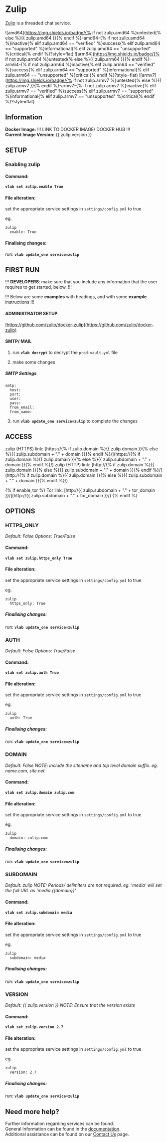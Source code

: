 # Zulip

[Zulip](https://github.com/zulip/zulip) is a threaded chat service.

![amd64](https://img.shields.io/badge/{% if not zulip.amd64 %}untested{% else %}{{ zulip.amd64 }}{% endif %}-amd64-{% if not zulip.amd64 %}inactive{% elif zulip.amd64 == "verified" %}success{% elif zulip.amd64 == "supported" %}informational{% elif zulip.amd64 == "unsupported" %}critical{% endif %}?style=flat)
![arm64](https://img.shields.io/badge/{% if not zulip.arm64 %}untested{% else %}{{ zulip.arm64 }}{% endif %}-arm64-{% if not zulip.arm64 %}inactive{% elif zulip.arm64 == "verified" %}success{% elif zulip.arm64 == "supported" %}informational{% elif zulip.arm64 == "unsupported" %}critical{% endif %}?style=flat)
![armv7](https://img.shields.io/badge/{% if not zulip.armv7 %}untested{% else %}{{ zulip.armv7 }}{% endif %}-armv7-{% if not zulip.armv7 %}inactive{% elif zulip.armv7 == "verified" %}success{% elif zulip.armv7 == "supported" %}informational{% elif zulip.armv7 == "unsupported" %}critical{% endif %}?style=flat)

## Information


**Docker Image:** !!! LINK TO DOCKER IMAGE/ DOCKER HUB !!!  
**Current Image Version:** {{ zulip.version }}

## SETUP

### Enabling zulip

#### Command:

**`vlab set zulip.enable True`**

#### File alteration:

set the appropriate service settings in `settings/config.yml` to true

eg.
```
zulip
  enable: True
```

#### Finalising changes:

run: **`vlab update_one service=zulip`**

## FIRST RUN

!!! **DEVELOPERS**: make sure that you include any information that the user requires to get started, below. !!!

!!! Below are some **examples** with headings, and with some **example** instructions !!!

#### ADMINISTRATOR SETUP

[https://github.com/zulip/docker-zulip](https://github.com/zulip/docker-zulip)

#### SMTP/ MAIL

1. run **`vlab decrypt`** to decrypt the `prod-vault.yml` file

2. make some changes


##### SMTP Settings
```
smtp:
  host:
  port:
  user:
  pass:
  from_email:
  from_name:
```

3. run **`vlab update_one service=zulip`** to complete the changes


## ACCESS

zulip (HTTPS) link: [https://{% if zulip.domain %}{{ zulip.domain }}{% else %}{{ zulip.subdomain + "." + domain }}{% endif %}/](https://{% if zulip.domain %}{{ zulip.domain }}{% else %}{{ zulip.subdomain + "." + domain }}{% endif %}/)
zulip (HTTP) link: [http://{% if zulip.domain %}{{ zulip.domain }}{% else %}{{ zulip.subdomain + "." + domain }}{% endif %}/](http://{% if zulip.domain %}{{ zulip.domain }}{% else %}{{ zulip.subdomain + "." + domain }}{% endif %}/)

{% if enable_tor %}
Tor link: [http://{{ zulip.subdomain + "." + tor_domain }}/](http://{{ zulip.subdomain + "." + tor_domain }}/)
{% endif %}

## OPTIONS

### HTTPS_ONLY
*Default: False*
*Options: True/False*

#### Command:

**`vlab set zulip.https_only True`**

#### File alteration:

set the appropriate service settings in `settings/config.yml` to true

eg.
```
zulip
  https_only: True
```

##### Finalising changes:

run: **`vlab update_one service=zulip`**

### AUTH
*Default: False*
*Options: True/False*

#### Command:

**`vlab set zulip.auth True`**

#### File alteration:

set the appropriate service settings in `settings/config.yml` to true

eg.
```
zulip
  auth: True
```

##### Finalising changes:

run: **`vlab update_one service=zulip`**

### DOMAIN
*Default: False*
*NOTE: include the sitename and top level domain suffix. eg. name.com, site.net*

#### Command:

**`vlab set zulip.domain zulip.com`**

#### File alteration:

set the appropriate service settings in `settings/config.yml` to true

eg.
```
zulip
  domain: zulip.com
```

##### Finalising changes:

run: **`vlab update_one service=zulip`**

### SUBDOMAIN
*Default: zulip*
*NOTE: Periods/ delimiters are not required. eg. 'media' will set the full URL as 'media.{{domain}}'*

#### Command:

**`vlab set zulip.subdomain media`**

#### File alteration:

set the appropriate service settings in `settings/config.yml` to true

eg.
```
zulip
  subdomain: media
```

##### Finalising changes:

run: **`vlab update_one service=zulip`**

### VERSION
*Default: {{  zulip.version  }}*
*NOTE: Ensure that the version exists*

#### Command:

**`vlab set zulip.version 2.7`**

#### File alteration:

set the appropriate service settings in `settings/config.yml` to true

eg.
```
zulip
  version: 2.7
```

##### Finalising changes:

run: **`vlab update_one service=zulip`**

## Need more help?
Further information regarding services can be found. \
General Information can be found in the [documentation](https://docs.vivumlab.com). \
Additional assistance can be found on our [Contact Us](https://docs.vivumlab.com/Contact-us) page.

